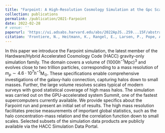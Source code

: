 ```yaml
---
title: "Farpoint: A High-Resolution Cosmology Simulation at the Gpc Scale"
collection: publications
permalink: /publication/2021-Farpoint
date: 2022-02-28
# venue: ''
paperurl: 'https://ui.adsabs.harvard.edu/abs/2022ApJS..259...15F/abstract'
citation: 'Frontiere, N., Heitmann, K., Rangel, E., Larsen, P., Pope, A., <b>Sultan, I.</b>, Uram, T., Habib, S., Rizzi, S., Insley, J. 2022. <i>The Astrophysical Journal Supplement Series</i>, 259, 15'
---
```

In this paper we introduce the Farpoint simulation, the latest member of the Hardware/Hybrid Accelerated Cosmology Code (HACC) gravity-only simulation family. The domain covers a volume of (1000$h^{-1}$Mpc)$^3$ and evolves close to two trillion particles, corresponding to a mass resolution of $m_p\sim 4.6\cdot 10^7 h^{-1}$M$_\odot$. These specifications enable comprehensive investigations of the galaxy-halo connection, capturing halos down to small masses. Further, the large volume resolves scales typical of modern surveys with good statistical coverage of high mass halos. The simulation was carried out on the GPU-accelerated system Summit, one of the fastest supercomputers currently available. We provide specifics about the Farpoint run and present an initial set of results. The high mass resolution facilitates precise measurements of important global statistics, such as the halo concentration-mass relation and the correlation function down to small scales. Selected subsets of the simulation data products are publicly available via the HACC Simulation Data Portal.